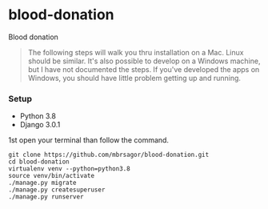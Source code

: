 # blood-donation
Blood donation 

> The following steps will walk you thru installation on a Mac. Linux should be similar. It's also possible to develop on a Windows machine, but I have not documented the steps. If you've developed the apps on Windows, you should have little problem getting up and running.

### Setup

- Python 3.8
- Django 3.0.1

1st open your terminal than follow the command.
```base
git clone https://github.com/mbrsagor/blood-donation.git
cd blood-donation
virtualenv venv --python=python3.8
source venv/bin/activate
./manage.py migrate
./manage.py createsuperuser
./manage.py runserver
```

